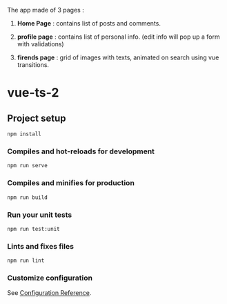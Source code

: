 The app made of 3 pages :

1. **Home Page** : contains list of posts and comments.

2. **profile page** : contains list of personal info. (edit info will pop up a form with validations)

3. **firends page** : grid of images with texts, animated on search using vue transitions.

# vue-ts-2

## Project setup
```
npm install
```

### Compiles and hot-reloads for development
```
npm run serve
```

### Compiles and minifies for production
```
npm run build
```

### Run your unit tests
```
npm run test:unit
```

### Lints and fixes files
```
npm run lint
```

### Customize configuration
See [Configuration Reference](https://cli.vuejs.org/config/).
